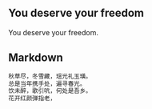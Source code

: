 ## You deserve your freedom

You deserve your freedom.


## Markdown

```markdown
秋草尽，冬雪藏，瑶光礼玉璜。
总是当年携手处，遍寻春光。
饮未醉，歌引吭，何处是吾乡。
花开红颜弹指老，
```


